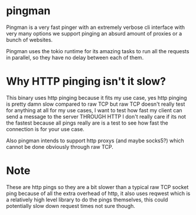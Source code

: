 # pingman
Pingman is a very fast pinger with an extremely verbose cli interface with very many options we support pinging an absurd amount of proxies or a bunch of websites.

Pingman uses the tokio runtime for its amazing tasks to run all the requests in parallel, so they have no delay between each of them.

# Why HTTP pinging isn't it slow?
This binary uses http pinging because it fits my use case, yes http pinging is pretty damn slow compared to raw TCP but raw TCP doesn't really test for anything at all for my use cases, I want to test how fast my client can send a message to the server THROUGH HTTP I don't really care if its not the fastest because all pings really are is a test to see how fast the connection is for your use case.

Also pingman intends to support http proxys (and maybe socks5?) which cannot be done obviously through raw TCP.

# Note
These are http pings so they are a bit slower than a typical raw TCP socket ping because of all the extra overhead of http, it also uses reqwest which is a relatively high level library to do the pings themselves, this could potentially slow down request times not sure though.

